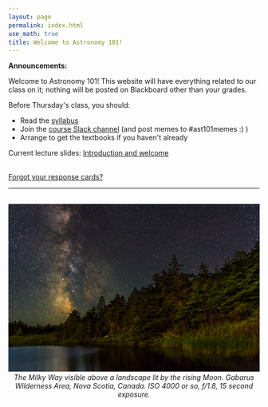 ```yaml
---
layout: page 
permalink: index.html
use_math: true
title: Welcome to Astronomy 101! 
---
```


**Announcements:**

Welcome to Astronomy 101! This website will have everything related to our class on it; nothing will be posted on Blackboard other than your grades.

Before Thursday's class, you should:

* Read the [syllabus](syllabus.html)
* Join the [course Slack channel](https://join.slack.com/t/suphysics/shared_invite/enQtNzI2MzU4NzU5NDI2LWMxZWE2MmYzMjVmZGMzZWU5ZDk5OWFkYjMyMmI5ZGIyZDBkMDZiMjFmY2YzYWY1Y2U5ODY3ZDNlNDhmMDczMzk) (and post memes to #ast101memes :) )
* Arrange to get the textbooks if you haven't already

Current lecture slides: <a href="slides/lecture1/lecture1.pdf">Introduction and welcome</a><br><br> 

[Forgot your response cards?](cards.html)

---

<br>

<center> <img src="darkened-milky-way.jpg">
<br>
<em>The Milky Way visible above a landscape lit by the rising Moon. Gabarus Wilderness Area, Nova Scotia, Canada. ISO 4000 or so, f/1.8, 15 second exposure.</em> 
